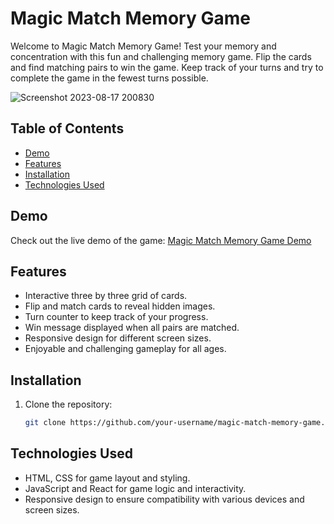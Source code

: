 # Magic Match Memory Game

Welcome to Magic Match Memory Game! Test your memory and concentration with this fun and challenging memory game. Flip the cards and find matching pairs to win the game. Keep track of your turns and try to complete the game in the fewest turns possible.

![Screenshot 2023-08-17 200830](https://github.com/DimoRadonjic/Memory-app/assets/87665926/215dd525-fd8d-4bc4-beaf-9a56dfd41a07)

## Table of Contents

- [Demo](#demo)
- [Features](#features)
- [Installation](#installation)
- [Technologies Used](#technologies-used)

## Demo

Check out the live demo of the game: [Magic Match Memory Game Demo](https://memory-game-dr.netlify.app/)

## Features

- Interactive three by three grid of cards.
- Flip and match cards to reveal hidden images.
- Turn counter to keep track of your progress.
- Win message displayed when all pairs are matched.
- Responsive design for different screen sizes.
- Enjoyable and challenging gameplay for all ages.

## Installation

1. Clone the repository:

   ```bash
   git clone https://github.com/your-username/magic-match-memory-game.git


 ## Technologies Used
 - HTML, CSS for game layout and styling.
 - JavaScript and React for game logic and interactivity.
 - Responsive design to ensure compatibility with various devices and screen sizes.
